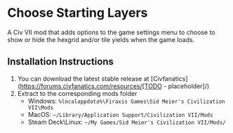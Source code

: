 # Choose Starting Layers

A Civ VII mod that adds options to the game settings menu to choose to show or hide the hexgrid and/or tile yields when the game loads.

## Installation Instructions

1. You can download the latest stable release at [Civfanatics](https://forums.civfanatics.com/resources/[TODO - placeholder]/)
2. Extract to the corresponding mods folder
    - Windows: `%localappdata%\Firaxis Games\Sid Meier's Civilization VII\Mods`
    - MacOS: `~/Library/Application Support/Civilization VII/Mods`
    - Steam Deck\Linux: `~/My Games/Sid Meier's Civilization VII/Mods/`
